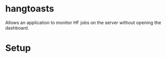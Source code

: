 # hangtoasts
Allows an application to monitor HF jobs on the server without opening the dashboard.

# Setup

